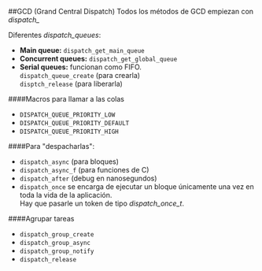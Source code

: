 ##GCD (Grand Central Dispatch)
Todos los métodos de GCD empiezan con *dispatch_*

Diferentes *dispatch_queues*:

* **Main queue:** `dispatch_get_main_queue`
* **Concurrent queues:** `dispatch_get_global_queue`
* **Serial queues:** funcionan como FIFO.  
`dispatch_queue_create` (para crearla)  
`disptch_release` (para liberarla)

####Macros para llamar a las colas
* `DISPATCH_QUEUE_PRIORITY_LOW`
* `DISPATCH_QUEUE_PRIORITY_DEFAULT`
* `DISPATCH_QUEUE_PRIORITY_HIGH`

####Para "despacharlas":
* `dispatch_async` (para bloques)
* `dispatch_async_f` (para funciones de C)
* `dispatch_after` (debug en nanosegundos)
* `dispatch_once` se encarga de ejecutar un bloque únicamente una vez en toda la vida de la aplicación.  
Hay que pasarle un token de tipo *dispatch_once_t*.

####Agrupar tareas
* `dispatch_group_create`
* `dispatch_group_async`
* `dispatch_group_notify`
* `dispatch_release`

